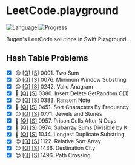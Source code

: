 # LeetCode.playground
![Language](https://img.shields.io/badge/Language-Swift%205.2-orange.svg)
![Progress](https://img.shields.io/badge/Count-13-orange.svg)

Bugen's LeetCode solutions in Swift Playground.
## Hash Table Problems
- [X] 😊 [[Q]](https://leetcode.com/problems/two-sum/) [[S]](.././LeetCode.playground/Pages/1-Two%20Sum.xcplaygroundpage/Contents.swift) 0001. Two Sum 
- [X] 😫 [[Q]](https://leetcode.com/problems/minimum-window-substring/) [[S]](.././LeetCode.playground/Pages/76.%20Minimum%20Window%20Substring.xcplaygroundpage/Contents.swift) 0076. Minimum Window Substring 
- [X] 😊 [[Q]](https://leetcode.com/problems/valid-anagram/) [[S]](.././LeetCode.playground/Pages/242-Valid%20Anagram.xcplaygroundpage/Contents.swift) 0242. Valid Anagram 
- [X] 🤨 [[Q]](https://leetcode.com/problems/insert-delete-getrandom-o1/) [[S]](.././LeetCode.playground/Pages/380.%20Insert%20Delete%20GetRandom%20O(1).xcplaygroundpage/Contents.swift) 0380. Insert Delete GetRandom O(1) 
- [X] 😊 [[Q]](https://leetcode.com/problems/ransom-note/) [[S]](.././LeetCode.playground/Pages/383-Ransom%20Note.xcplaygroundpage/Contents.swift) 0383. Ransom Note 
- [X] 🤨 [[Q]](https://leetcode.com/problems/sort-characters-by-frequency/) [[S]](.././LeetCode.playground/Pages/451-Sort%20Characters%20By%20Frequency.xcplaygroundpage/Contents.swift) 0451. Sort Characters By Frequency 
- [X] 😊 [[Q]](https://leetcode.com/problems/jewels-and-stones/) [[S]](.././LeetCode.playground/Pages/771-Jewels%20and%20Stones%20.xcplaygroundpage/Contents.swift) 0771. Jewels and Stones 
- [X] 🤨 [[Q]](https://leetcode.com/problems/prison-cells-after-n-days/) [[S]](.././LeetCode.playground/Pages/957.%20Prison%20Cells%20After%20N%20Days.xcplaygroundpage/Contents.swift) 0957. Prison Cells After N Days 
- [X] 🤨 [[Q]](https://leetcode.com/problems/subarray-sums-divisible-by-k/) [[S]](.././LeetCode.playground/Pages/974-Subarray%20Sums%20Divisible%20by%20K.xcplaygroundpage/Contents.swift) 0974. Subarray Sums Divisible by K 
- [X] 🤬 [[Q]](https://leetcode.com/problems/longest-duplicate-substring/) [[S]](.././LeetCode.playground/Pages/1044.%20Longest%20Duplicate%20Substring.xcplaygroundpage/Contents.swift) 1044. Longest Duplicate Substring 
- [X] 😊 [[Q]](https://leetcode.com/problems/relative-sort-array/) [[S]](.././LeetCode.playground/Pages/1122.%20Relative%20Sort%20Array.xcplaygroundpage/Contents.swift) 1122. Relative Sort Array 
- [X] 😊 [[Q]](https://leetcode.com/problems/destination-city/) [[S]](.././LeetCode.playground/Pages/1436.%20Destination%20City.xcplaygroundpage/Contents.swift) 1436. Destination City 
- [X] 😊 [[Q]](https://leetcode.com/problems/path-crossing/) [[S]](.././LeetCode.playground/Pages/1496.%20Path%20Crossing.xcplaygroundpage/Contents.swift) 1496. Path Crossing 
